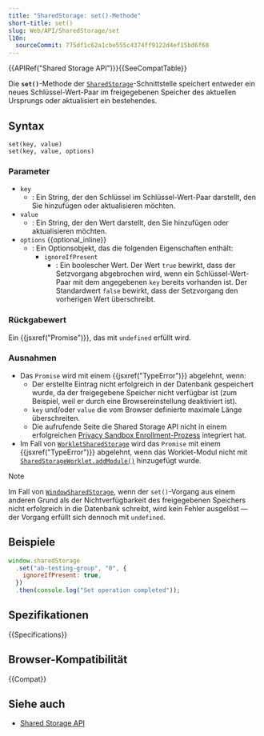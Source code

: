 ```yaml
---
title: "SharedStorage: set()-Methode"
short-title: set()
slug: Web/API/SharedStorage/set
l10n:
  sourceCommit: 775df1c62a1cbe555c4374ff9122d4ef15bd6f60
---
```


{{APIRef("Shared Storage API")}}{{SeeCompatTable}}

Die **`set()`**-Methode der [`SharedStorage`](/de/docs/Web/API/SharedStorage)-Schnittstelle speichert entweder ein neues Schlüssel-Wert-Paar im freigegebenen Speicher des aktuellen Ursprungs oder aktualisiert ein bestehendes.

## Syntax

```js-nolint
set(key, value)
set(key, value, options)
```

### Parameter

- `key`
  - : Ein String, der den Schlüssel im Schlüssel-Wert-Paar darstellt, den Sie hinzufügen oder aktualisieren möchten.
- `value`
  - : Ein String, der den Wert darstellt, den Sie hinzufügen oder aktualisieren möchten.
- `options` {{optional_inline}}
  - : Ein Optionsobjekt, das die folgenden Eigenschaften enthält:
    - `ignoreIfPresent`
      - : Ein boolescher Wert. Der Wert `true` bewirkt, dass der Setzvorgang abgebrochen wird, wenn ein Schlüssel-Wert-Paar mit dem angegebenen `key` bereits vorhanden ist. Der Standardwert `false` bewirkt, dass der Setzvorgang den vorherigen Wert überschreibt.

### Rückgabewert

Ein {{jsxref("Promise")}}, das mit `undefined` erfüllt wird.

### Ausnahmen

- Das `Promise` wird mit einem {{jsxref("TypeError")}} abgelehnt, wenn:
  - Der erstellte Eintrag nicht erfolgreich in der Datenbank gespeichert wurde, da der freigegebene Speicher nicht verfügbar ist (zum Beispiel, weil er durch eine Browsereinstellung deaktiviert ist).
  - `key` und/oder `value` die vom Browser definierte maximale Länge überschreiten.
  - Die aufrufende Seite die Shared Storage API nicht in einem erfolgreichen [Privacy Sandbox Enrollment-Prozess](/de/docs/Web/Privacy/Guides/Privacy_sandbox/Enrollment) integriert hat.
- Im Fall von [`WorkletSharedStorage`](/de/docs/Web/API/WorkletSharedStorage) wird das `Promise` mit einem {{jsxref("TypeError")}} abgelehnt, wenn das Worklet-Modul nicht mit [`SharedStorageWorklet.addModule()`](/de/docs/Web/API/Worklet/addModule) hinzugefügt wurde.

> [!NOTE]
> Im Fall von [`WindowSharedStorage`](/de/docs/Web/API/WindowSharedStorage), wenn der `set()`-Vorgang aus einem anderen Grund als der Nichtverfügbarkeit des freigegebenen Speichers nicht erfolgreich in die Datenbank schreibt, wird kein Fehler ausgelöst — der Vorgang erfüllt sich dennoch mit `undefined`.

## Beispiele

```js
window.sharedStorage
  .set("ab-testing-group", "0", {
    ignoreIfPresent: true,
  })
  .then(console.log("Set operation completed"));
```

## Spezifikationen

{{Specifications}}

## Browser-Kompatibilität

{{Compat}}

## Siehe auch

- [Shared Storage API](/de/docs/Web/API/Shared_Storage_API)
